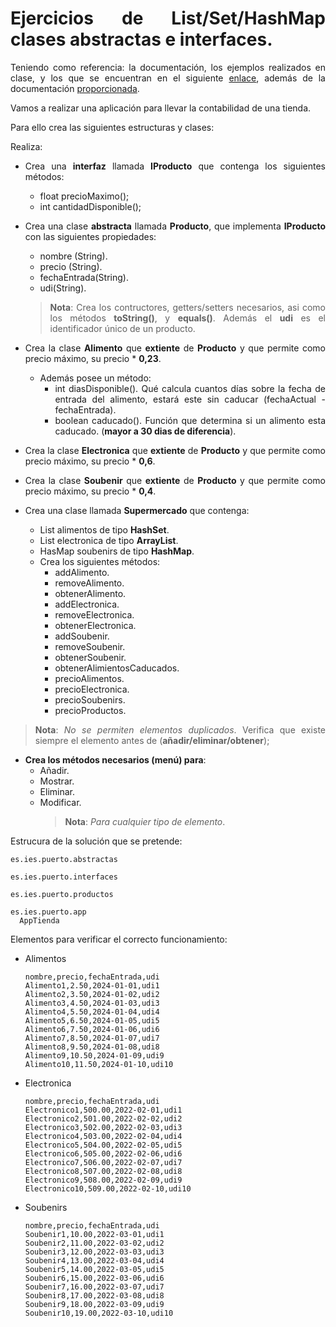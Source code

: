 
<div align="justify">

# Ejercicios de List/Set/HashMap clases abstractas e interfaces.

Teniendo como referencia: la documentación, los ejemplos realizados en clase, y los que se encuentran en el siguiente [enlace](../../Ejemplos/), además de la documentación [proporcionada](../../README.md).

Vamos a realizar una aplicación para llevar la contabilidad de una tienda.

Para ello crea las siguientes estructuras y clases:

Realiza:

- Crea una __interfaz__ llamada __IProducto__ que contenga los siguientes métodos:
  - float precioMaximo();
  - int cantidadDisponible();
- Crea una clase __abstracta__ llamada __Producto__, que implementa __IProducto__ con las siguientes propiedades:
  - nombre (String).
  - precio (String).
  - fechaEntrada(String).
  - udi(String).

  >__Nota__: Crea los contructores, getters/setters necesarios, asi como los métodos __toString()__, y __equals()__. Además el __udi__ es el identificador único de un producto.

- Crea la clase __Alimento__ que __extiente__ de __Producto__ y que permite como precio máximo, su precio * __0,23__.
  - Además posee un método:
    - int diasDisponible(). Qué calcula cuantos días sobre la fecha de entrada del alimento, estará este sin caducar (fechaActual - fechaEntrada).
    - boolean caducado(). Función que determina si un alimento esta caducado. (__mayor a 30 dias de diferencia__).
- Crea la clase __Electronica__ que __extiente__ de __Producto__ y que permite como precio máximo, su precio * __0,6__.
- Crea la clase __Soubenir__ que __extiente__ de __Producto__ y que permite como precio máximo, su precio * __0,4__.
- Crea una clase llamada __Supermercado__ que contenga:
  - List<Alimento> alimentos de tipo __HashSet__.
  - List<Electronica> electronica de tipo __ArrayList__.
  - HasMap<Soubenir> soubenirs de tipo __HashMap__.
  - Crea los siguientes métodos:
    - addAlimento.
    - removeAlimento.
    - obtenerAlimento.
    - addElectronica.
    - removeElectronica.
    - obtenerElectronica.
    - addSoubenir.
    - removeSoubenir.
    - obtenerSoubenir.
    - obtenerAlimientosCaducados.
    - precioAlimentos.
    - precioElectronica.
    - precioSoubenirs.
    - precioProductos.
>__Nota__: _No se permiten elementos duplicados_. Verifica que existe siempre el elemento antes de (__añadir/eliminar/obtener__);

- __Crea los métodos necesarios (menú) para__:
  - Añadir.
  - Mostrar.
  - Eliminar.
  - Modificar.
    >__Nota__: _Para cualquier tipo de elemento_.

Estrucura de la solución que se pretende:

```code
es.ies.puerto.abstractas
  
es.ies.puerto.interfaces
  
es.ies.puerto.productos
  
es.ies.puerto.app
  AppTienda
```

Elementos para verificar el correcto funcionamiento:

- Alimentos
  ```csv
  nombre,precio,fechaEntrada,udi
  Alimento1,2.50,2024-01-01,udi1
  Alimento2,3.50,2024-01-02,udi2
  Alimento3,4.50,2024-01-03,udi3
  Alimento4,5.50,2024-01-04,udi4
  Alimento5,6.50,2024-01-05,udi5
  Alimento6,7.50,2024-01-06,udi6
  Alimento7,8.50,2024-01-07,udi7
  Alimento8,9.50,2024-01-08,udi8
  Alimento9,10.50,2024-01-09,udi9
  Alimento10,11.50,2024-01-10,udi10
  ```

- Electronica
  ```csv
  nombre,precio,fechaEntrada,udi
  Electronico1,500.00,2022-02-01,udi1
  Electronico2,501.00,2022-02-02,udi2
  Electronico3,502.00,2022-02-03,udi3
  Electronico4,503.00,2022-02-04,udi4
  Electronico5,504.00,2022-02-05,udi5
  Electronico6,505.00,2022-02-06,udi6
  Electronico7,506.00,2022-02-07,udi7
  Electronico8,507.00,2022-02-08,udi8
  Electronico9,508.00,2022-02-09,udi9
  Electronico10,509.00,2022-02-10,udi10
  ```

- Soubenirs
  ```csv
  nombre,precio,fechaEntrada,udi
  Soubenir1,10.00,2022-03-01,udi1
  Soubenir2,11.00,2022-03-02,udi2
  Soubenir3,12.00,2022-03-03,udi3
  Soubenir4,13.00,2022-03-04,udi4
  Soubenir5,14.00,2022-03-05,udi5
  Soubenir6,15.00,2022-03-06,udi6
  Soubenir7,16.00,2022-03-07,udi7
  Soubenir8,17.00,2022-03-08,udi8
  Soubenir9,18.00,2022-03-09,udi9
  Soubenir10,19.00,2022-03-10,udi10
  ```


</div>